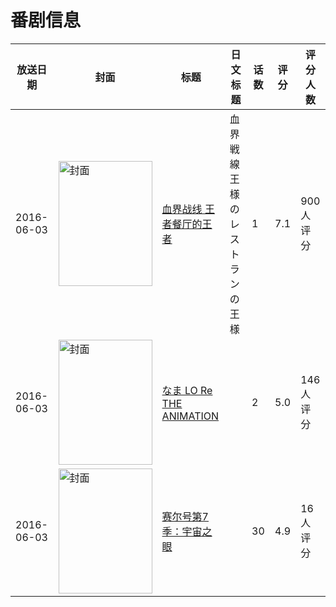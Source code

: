 # 番剧信息

|放送日期|封面|标题|日文标题|话数|评分|评分人数|
|---|---|---|---|---|---|---|
|2016-06-03|<img src="//lain.bgm.tv/pic/cover/c/28/b8/166348_pk93W.jpg" alt="封面" style="width:150px;height:200px;object-fit:cover;">|[血界战线 王者餐厅的王者](https://bangumi.tv/subject/166348)|血界戦線 王様のレストランの王様|1|7.1|900人评分|
|2016-06-03|<img src="/img/no_icon_subject.png" alt="封面" style="width:150px;height:200px;object-fit:cover;">|[なま LO Re THE ANIMATION](https://bangumi.tv/subject/179442)||2|5.0|146人评分|
|2016-06-03|<img src="//lain.bgm.tv/pic/cover/c/c6/c4/463609_7cps6.jpg" alt="封面" style="width:150px;height:200px;object-fit:cover;">|[赛尔号第7季：宇宙之眼](https://bangumi.tv/subject/463609)||30|4.9|16人评分|
